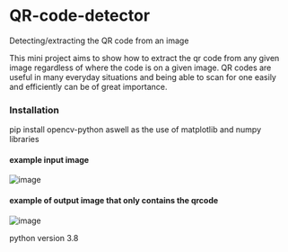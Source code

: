 # QR-code-detector
Detecting/extracting the QR code from an image

This mini project aims to show how to extract the qr code from any given image regardless of where the code is on a given image. QR codes are useful in many everyday situations and being able to scan for one easily and efficiently can be of great importance.

### Installation
pip install opencv-python
aswell as the use of matplotlib and numpy libraries

#### example input image

![image](https://user-images.githubusercontent.com/57463439/163813174-29bdee98-71c6-49a2-861d-3cf48bf4a0e6.png)


#### example of output image that only contains the qrcode

![image](https://user-images.githubusercontent.com/57463439/163813226-67acdef3-b2f4-4724-a726-7147f1cba71c.png)

python version 3.8
